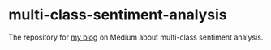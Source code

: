 # multi-class-sentiment-analysis
The repository for [my blog](https://medium.com/@ad71/roadmap-for-multi-class-sentiment-analysis-with-deep-learning-36f86a0185d2) on Medium about multi-class sentiment analysis.
